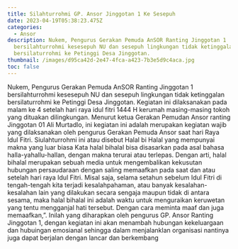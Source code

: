 ```yaml
---
title: Silahturrohmi GP. Ansor Jinggotan 1 Ke Sesepuh
date: 2023-04-19T05:38:23.475Z
categories:
  - Ansor
description: Nukem, Pengurus Gerakan Pemuda AnSOR Ranting Jinggotan 1
  bersilahturrohmi kesesepuh NU dan sesepuh lingkungan tidak ketinggalan
  bersilaturrohmi ke Petinggi Desa Jinggotan.
thumbnail: /images/d95ca42d-2e47-4fca-a423-7b3e5d9c4aca.jpg
toc: false
---
```

Nukem, Pengurus Gerakan Pemuda AnSOR Ranting Jinggotan 1 bersilahturrohmi kesesepuh NU dan sesepuh lingkungan tidak ketinggalan bersilaturrohmi ke Petinggi Desa Jinggotan.
Kegiatan ini dilaksanakan pada malam ke 4 setelah hari raya idul fitri 1444 H kerumah masing-masing tokoh yang dituakan dilingkungan. 
Menurut ketua Gerakan Pemudan Ansor ranting Jinggotan 01 Ali Murtadlo, ini kegiatan ini adalah merupakan kegiatan wajib yang dilaksanakan oleh pengurus Gerakan Pemuda Ansor saat hari Raya Idul Fitri.
Siulahturrohmi ini atau disebut Halal bi Halal yang mempunyai makna yang luar biasa Kata halal bihalal bisa disasarkan pada asal bahasa halla-yahallu-hallan, dengan makna terurai atau terlepas. Dengan arti, halal bihalal merupakan sebuah media untuk mengembalikan kekusutan hubungan persaudaraan dengan saling memaafkan pada saat dan atau setelah hari raya Idul Fitri.
 Misal saja, selama setahun sebelum Idul Fitri di tengah-tengah kita terjadi kesalahpahaman, atau banyak kesalahan-kesalahan lain yang dilakukan secara sengaja maupun tidak di antara sesama, maka halal bihalal ini adalah waktu untuk menguraikan keruwetan yang tentu mengganjal hati tersebut. Dengan cara meminta maaf dan juga memaafkan,”.
Inilah yang diharapkan oleh pengurus GP. Ansor Ranting Jinggotan 1, dengan kegiatan ini akan menambah hubungan kekeluargaan dan hubuingan emosianal sehingga dalam menjalanklan organisasi nantinya juga dapat berjalan dengan lancar dan berkembang